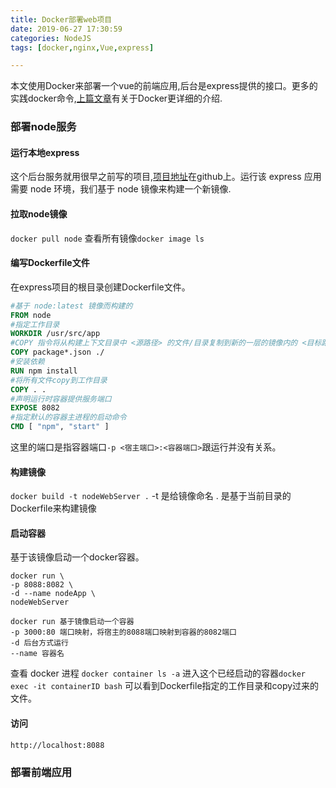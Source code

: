 ```yaml
---
title: Docker部署web项目
date: 2019-06-27 17:30:59
categories: NodeJS
tags: [docker,nginx,Vue,express]

---
```

本文使用Docker来部署一个vue的前端应用,后台是express提供的接口。更多的实践docker命令,[上篇文章](https://ouyangresume.github.io/2019/06/24/Docker-Base/#more)有关于Docker更详细的介绍.
<!--more-->
### 部署node服务
#### 运行本地express
这个后台服务就用很早之前写的项目,[项目地址](https://github.com/OuYangResume/node/tree/master/expressdemo)在github上。运行该 express 应用需要 node 环境，我们基于 node 镜像来构建一个新镜像.
#### 拉取node镜像
`docker pull node`
查看所有镜像`docker image ls`
#### 编写Dockerfile文件
在express项目的根目录创建Dockerfile文件。

``` Dockerfile
#基于 node:latest 镜像而构建的
FROM node
#指定工作目录
WORKDIR /usr/src/app
#COPY 指令将从构建上下文目录中 <源路径> 的文件/目录复制到新的一层的镜像内的 <目标路径> 位置。
COPY package*.json ./
#安装依赖
RUN npm install
#将所有文件copy到工作目录
COPY . .
#声明运行时容器提供服务端口
EXPOSE 8082
#指定默认的容器主进程的启动命令
CMD [ "npm", "start" ]
```
这里的端口是指容器端口`-p <宿主端口>:<容器端口>`跟运行并没有关系。
#### 构建镜像
`docker build -t nodeWebServer .`
-t 是给镜像命名 . 是基于当前目录的Dockerfile来构建镜像
#### 启动容器
基于该镜像启动一个docker容器。

``` 
docker run \
-p 8088:8082 \
-d --name nodeApp \
nodeWebServer
```
 	docker run 基于镜像启动一个容器
	-p 3000:80 端口映射，将宿主的8088端口映射到容器的8082端口
	-d 后台方式运行
	--name 容器名 	
查看 docker 进程
`docker container ls -a`
进入这个已经启动的容器`docker exec -it containerID bash` 可以看到Dockerfile指定的工作目录和copy过来的文件。

#### 访问
`http://localhost:8088`
### 部署前端应用


